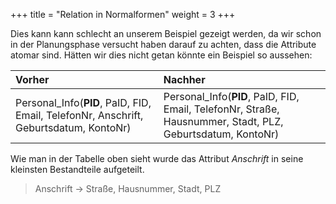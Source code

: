 +++
title = "Relation in Normalformen"
weight = 3
+++

Dies kann kann schlecht an unserem Beispiel gezeigt werden, da wir schon in der Planungsphase versucht haben darauf zu achten, dass die Attribute atomar sind. Hätten wir dies nicht getan könnte ein Beispiel so aussehen:

|Vorher|Nachher|
|:--|:--|
|Personal_Info(**PID**, PaID, FID, Email, TelefonNr, Anschrift, Geburtsdatum, KontoNr)|Personal_Info(**PID**, PaID, FID, Email, TelefonNr, Straße, Hausnummer, Stadt, PLZ, Geburtsdatum, KontoNr)|

Wie man in der Tabelle oben sieht wurde das Attribut *Anschrift* in seine kleinsten Bestandteile aufgeteilt.

>Anschrift &rarr; Straße, Hausnummer, Stadt, PLZ